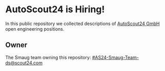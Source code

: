 # AutoScout24 is Hiring!

In this public repository we collected descriptions of [AutoScout24 GmbH](https://www.autoscout24.com/) 
open engineering positions.

## Owner

The Smaug team owning this repository: [#AS24-Smaug-Team-ds@scout24.com](mailto:#AS24-Smaug-Team-ds@scout24.com)
